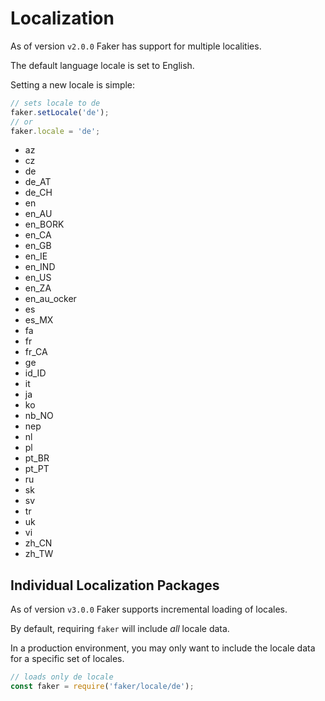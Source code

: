# Localization

As of version `v2.0.0` Faker has support for multiple localities.

The default language locale is set to English.

Setting a new locale is simple:

```js
// sets locale to de
faker.setLocale('de');
// or
faker.locale = 'de';
```

- az
- cz
- de
- de_AT
- de_CH
- en
- en_AU
- en_BORK
- en_CA
- en_GB
- en_IE
- en_IND
- en_US
- en_ZA
- en_au_ocker
- es
- es_MX
- fa
- fr
- fr_CA
- ge
- id_ID
- it
- ja
- ko
- nb_NO
- nep
- nl
- pl
- pt_BR
- pt_PT
- ru
- sk
- sv
- tr
- uk
- vi
- zh_CN
- zh_TW

## Individual Localization Packages

As of version `v3.0.0` Faker supports incremental loading of locales.

By default, requiring `faker` will include _all_ locale data.

In a production environment, you may only want to include the locale data for a specific set of locales.

```js
// loads only de locale
const faker = require('faker/locale/de');
```
